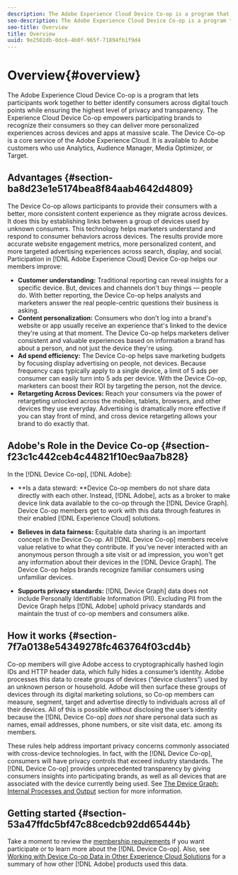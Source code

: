 ```yaml
---
description: The Adobe Experience Cloud Device Co-op is a program that lets participants work together to better identify consumers across digital touch points while ensuring the highest level of privacy and transparency. The Experience Cloud Device Co-op empowers participating brands to recognize their consumers so they can deliver more personalized experiences across devices and apps at massive scale. The Device Co-op is a core service of the Adobe Experience Cloud. It is available to Adobe customers who use Analytics, Audience Manager, Media Optimizer, or Target.
seo-description: The Adobe Experience Cloud Device Co-op is a program that lets participants work together to better identify consumers across digital touch points while ensuring the highest level of privacy and transparency. The Experience Cloud Device Co-op empowers participating brands to recognize their consumers so they can deliver more personalized experiences across devices and apps at massive scale. The Device Co-op is a core service of the Adobe Experience Cloud. It is available to Adobe customers who use Analytics, Audience Manager, Media Optimizer, or Target.
seo-title: Overview
title: Overview
uuid: 9e2502db-0dc6-4b0f-965f-71894fb1f9d4
---
```


# Overview{#overview}

The Adobe Experience Cloud Device Co-op is a program that lets participants work together to better identify consumers across digital touch points while ensuring the highest level of privacy and transparency. The Experience Cloud Device Co-op empowers participating brands to recognize their consumers so they can deliver more personalized experiences across devices and apps at massive scale. The Device Co-op is a core service of the Adobe Experience Cloud. It is available to Adobe customers who use Analytics, Audience Manager, Media Optimizer, or Target.

## Advantages {#section-ba8d23e1e5174bea8f84aab4642d4809}

The Device Co-op allows participants to provide their consumers with a better, more consistent content experience as they migrate across devices. It does this by establishing links between a group of devices used by unknown consumers. This technology helps marketers understand and respond to consumer behaviors across devices. The results provide more accurate website engagement metrics, more personalized content, and more targeted advertising experiences across search, display, and social. Participation in [!DNL Adobe Experience Cloud] Device Co-op helps our members improve:

* **Customer understanding:** Traditional reporting can reveal insights for a specific device. But, devices and channels don't buy things — people do. With better reporting, the Device Co-op helps analysts and marketers answer the real people-centric questions their business is asking. 
* **Content personalization:** Consumers who don't log into a brand's website or app usually receive an experience that's linked to the device they're using at that moment. The Device Co-op helps marketers deliver consistent and valuable experiences based on information a brand has about a person, and not just the device they're using.
* **Ad spend efficiency:** The Device Co-op helps save marketing budgets by focusing display advertising on people, not devices. Because frequency caps typically apply to a single device, a limit of 5 ads per consumer can easily turn into 5 ads per device. With the Device Co-op, marketers can boost their ROI by targeting the person, not the device.
* **Retargeting Across Devices:** Reach your consumers via the power of retargeting unlocked across the mobiles, tablets, browsers, and other devices they use everyday. Advertising is dramatically more effective if you can stay front of mind, and cross device retargeting allows your brand to do exactly that.

<!--
we may not want to share info in this with customers who have not signed. Also, removed directory from S3.
<p>Download our white-paper, <a href="https://marketing-stage.adobe.com/resources/help/en_US/mcdc/downloads/what_to_expect.pdf" format="https" scope="external"> What to Expect from the Device Co-op</a> for more information. </p>
-->

## Adobe's Role in the Device Co-op {#section-f23c1c442ceb4c44821f10ec9aa7b828}

In the [!DNL Device Co-op], [!DNL Adobe]:

* **Is a data steward: **Device Co-op members do not share data directly with each other. Instead, [!DNL Adobe], acts as a broker to make device link data available to the co-op through the [!DNL Device Graph]. Device Co-op members get to work with this data through features in their enabled [!DNL Experience Cloud] solutions.

* **Believes in data fairness:** Equitable data sharing is an important concept in the Device Co-op. All [!DNL Device Co-op] members receive value relative to what they contribute. If you've never interacted with an anonymous person through a site visit or ad impression, you won't get any information about their devices in the [!DNL Device Graph]. The Device Co-op helps brands recognize familiar consumers using unfamiliar devices. 

* **Supports privacy standards:** [!DNL Device Graph] data does not include Personally Identifiable Information (PII). Excluding PII from the Device Graph helps [!DNL Adobe] uphold privacy standards and maintain the trust of co-op members and consumers alike.

## How it works {#section-7f7a0138e54349278fc463764f03cd4b}

Co-op members will give Adobe access to cryptographically hashed login IDs and HTTP header data, which fully hides a consumer’s identity. Adobe processes this data to create groups of devices (“device clusters”) used by an unknown person or household. Adobe will then surface these groups of devices through its digital marketing solutions, so Co-op members can measure, segment, target and advertise directly to individuals across all of their devices. All of this is possible without disclosing the user’s identity because the [!DNL Device Co-op] *does not* share personal data such as names, email addresses, phone numbers, or site visit data, etc. among its members.

These rules help address important privacy concerns commonly associated with cross-device technologies. In fact, with the [!DNL Device Co-op], consumers will have privacy controls that exceed industry standards. The [!DNL Device Co-op] provides unprecedented transparency by giving consumers insights into participating brands, as well as all devices that are associated with the device currently being used. See [The Device Graph: Internal Processes and Output](../mcdc-processes/mcdc-links.md#concept-e9526af3476b478aab7c57b9ed0bab7c) section for more information.

## Getting started {#section-53a47ffdc5bf47c88cedcb92dd65444b}

Take a moment to review the [membership requirements](../mcdc-about/mcdc-requirements.md#concept-31d3d165d22546afbedf023d32ad3a43) if you want participate or to learn more about the [!DNL Device Co-op]. Also, see [Working with Device Co-op Data in Other Experience Cloud Solutions](../mcdc-other-solutions/mcdc-other-solutions.md#concept-46278a50cfca4e1ab83a3b35077a585f) for a summary of how other [!DNL Adobe] products used this data. 
